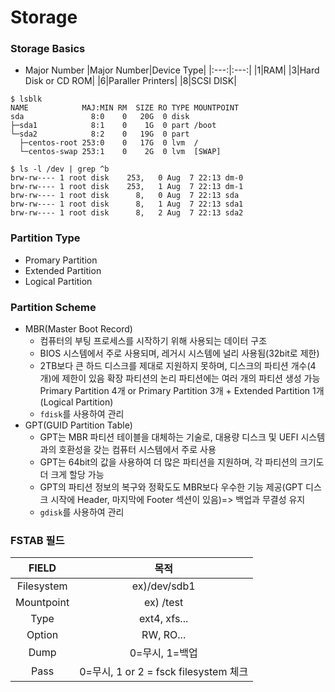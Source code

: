 # Storage
### Storage Basics
- Major Number
  |Major Number|Device Type|
  |:---:|:---:|
  |1|RAM|
  |3|Hard Disk or CD ROM|
  |6|Paraller Printers|
  |8|SCSI DISK|
```
$ lsblk
NAME            MAJ:MIN RM  SIZE RO TYPE MOUNTPOINT
sda               8:0    0   20G  0 disk 
├─sda1            8:1    0    1G  0 part /boot
└─sda2            8:2    0   19G  0 part 
  ├─centos-root 253:0    0   17G  0 lvm  /
  └─centos-swap 253:1    0    2G  0 lvm  [SWAP]

$ ls -l /dev | grep ^b
brw-rw---- 1 root disk    253,   0 Aug  7 22:13 dm-0
brw-rw---- 1 root disk    253,   1 Aug  7 22:13 dm-1
brw-rw---- 1 root disk      8,   0 Aug  7 22:13 sda
brw-rw---- 1 root disk      8,   1 Aug  7 22:13 sda1
brw-rw---- 1 root disk      8,   2 Aug  7 22:13 sda2
```
### Partition Type
- Promary Partition
- Extended Partition
- Logical Partition
### Partition Scheme
- MBR(Master Boot Record)
  - 컴퓨터의 부팅 프로세스를 시작하기 위해 사용되는 데이터 구조
  - BIOS 시스템에서 주로 사용되며, 레거시 시스템에 널리 사용됨(32bit로 제한)
  - 2TB보다 큰 하드 디스크를 제대로 지원하지 못하며, 디스크의 파티션 개수(4개)에 제한이 있음
    확장 파티션의 논리 파티션에는 여러 개의 파티션 생성 가능
    Primary Partition 4개 or Primary Partition 3개 + Extended Partition 1개(Logical Partition)
  - `fdisk`를 사용하여 관리
- GPT(GUID Partition Table)
  - GPT는 MBR 파티션 테이블을 대체하는 기술로, 대용량 디스크 및 UEFI 시스템과의 호환성을 갖는 컴퓨터 시스템에서 주로 사용
  - GPT는 64bit의 값을 사용하여 더 많은 파티션을 지원하며, 각 파티션의 크기도 더 크게 할당 가능
  - GPT의 파티션 정보의 복구와 정확도도 MBR보다 우수한 기능 제공(GPT 디스크 시작에 Header, 마지막에 Footer 섹션이 있음)=> 백업과 무결성 유지
  - `gdisk`를 사용하여 관리
### FSTAB 필드
|FIELD|목적|
|:---:|:---:|
|Filesystem|ex)/dev/sdb1|
|Mountpoint|ex) /test|
|Type|ext4, xfs...|
|Option|RW, RO...|
|Dump|0=무시, 1=백업|
|Pass|0=무시, 1 or 2 = fsck filesystem 체크|
